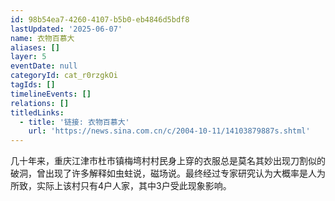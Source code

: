 ```yaml
---
id: 98b54ea7-4260-4107-b5b0-eb4846d5bdf8
lastUpdated: '2025-06-07'
name: 衣物百慕大
aliases: []
layer: 5
eventDate: null
categoryId: cat_r0rzgkOi
tagIds: []
timelineEvents: []
relations: []
titledLinks:
  - title: '链接: 衣物百慕大'
    url: 'https://news.sina.com.cn/c/2004-10-11/14103879887s.shtml'
---
```

几十年来，重庆江津市杜市镇梅塆村村民身上穿的衣服总是莫名其妙出现刀割似的破洞，曾出现了许多解释如虫蛀说，磁场说。最终经过专家研究认为大概率是人为所致，实际上该村只有4户人家，其中3户受此现象影响。
